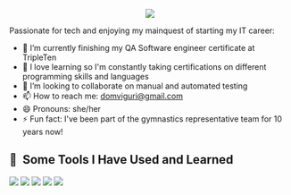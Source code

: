 
<p align="center">
  <img src="https://scontent.fmex1-6.fna.fbcdn.net/v/t39.30808-6/525390840_2687731598098323_758211986276190277_n.jpg?_nc_cat=111&ccb=1-7&_nc_sid=127cfc&_nc_ohc=Hy1mQWU3pDwQ7kNvwFfUIBN&_nc_oc=AdkBAZVo4R1i87CmXEj1tOqkQinli0eFQLD3CUWXubommHMGE1nRPv9ySFUmoc7KC2L6kwNdvZH79VckRn7OAaa_&_nc_zt=23&_nc_ht=scontent.fmex1-6.fna&_nc_gid=jX8h2JMH73y4pA8A3mw5_Q&oh=00_AfRjDgw-EtUQeOGtNuwmBAa9Sz5ZxrlexsRr49W-Aph2Jg&oe=6890B355"/>
</p>



Passionate for tech and enjoying my mainquest of starting my IT career:

  - 🌱 I’m currently finishing my QA Software engineer certificate at TripleTen
  - 🌱 I love learning so I'm constantly taking certifications on different programming skills and languages
  - 👯 I’m looking to collaborate on manual and automated testing 
  - 📫 How to reach me: domviguri@gmail.com
  - 😄 Pronouns: she/her
  - ⚡ Fun fact: I've been part of the gymnastics representative team for 10 years now!

<h2> 🚀 &nbsp;Some Tools I Have Used and Learned</h2>
<p align="left">
  <img src="https://img.shields.io/badge/Python"/>
  <img src="https://img.shields.io/badge/APIs"/>
  <img src="https://img.shields.io/badge/Pytest"/>
  <img src="https://img.shields.io/badge/Selenium"/>
  <img src="https://img.shields.io/badge/SQL"/>
</p>

